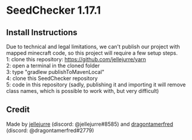 # SeedChecker 1.17.1

## Install Instructions

Due to technical and legal limitations, we can't publish our project with mapped minecraft code, so this project will require a few setup steps.  
1: clone this repository: https://github.com/jellejurre/yarn  
2: open a terminal in the cloned folder   
3: type "gradlew publishToMavenLocal"   
4: clone this SeedChecker repository  
5: code in this repository (sadly, publishing it and importing it will remove class names, which is possible to work with, but very difficult)

## Credit
Made by [jellejurre](https://github.com/jellejurre) (discord: @jellejurre#8585) and [dragontamerfred](https://github.com/KalleStruik) (discord: @dragontamerfred#2779)